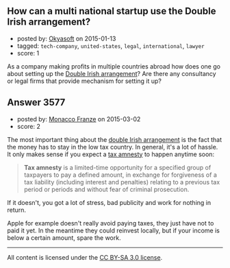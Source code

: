 ## How can a multi national startup use the Double Irish arrangement?

- posted by: [Okyasoft](https://stackexchange.com/users/294248/okyasoft) on 2015-01-13
- tagged: `tech-company`, `united-states`, `legal`, `international`, `lawyer`
- score: 1

As a company making profits in multiple countries abroad how does one go about setting up the [Double Irish arrangement][1]? Are there any consultancy or legal firms that provide mechanism for setting it up?


  [1]: http://en.wikipedia.org/wiki/Double_Irish_arrangement


## Answer 3577

- posted by: [Monacco Franze](https://stackexchange.com/users/4766136/monacco-franze) on 2015-03-02
- score: 2

<p>The most important thing about the <a href="http://en.wikipedia.org/wiki/Double_Irish_arrangement" rel="nofollow">double Irish arrangement</a> is the fact that the money has to stay in the low tax country. In general, it's a lot of hassle. It only makes sense if you expect a <a href="http://en.wikipedia.org/wiki/Tax_amnesty" rel="nofollow">tax amnesty</a> to happen anytime soon:</p>

<blockquote>
  <p><strong>Tax amnesty</strong> is a limited-time opportunity for a specified group of taxpayers to pay a defined amount, in exchange for forgiveness of a
  tax liability (including interest and penalties) relating to a
  previous tax period or periods and without fear of criminal
  prosecution.</p>
</blockquote>

<p>If it doesn't, you got a lot of stress, bad publicity and work for nothing in return. </p>

<p>Apple for example doesn't really avoid paying taxes, they just have not to paid it yet. In the meantime they could reinvest locally, but if your income is below a certain amount, spare the work.</p>




---

All content is licensed under the [CC BY-SA 3.0 license](https://creativecommons.org/licenses/by-sa/3.0/).
